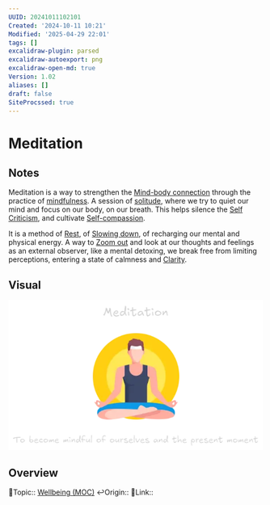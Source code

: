 ```yaml
---
UUID: 20241011102101
Created: '2024-10-11 10:21'
Modified: '2025-04-29 22:01'
tags: []
excalidraw-plugin: parsed
excalidraw-autoexport: png
excalidraw-open-md: true
Version: 1.02
aliases: []
draft: false
SiteProcssed: true
---
```


# Meditation

## Notes

Meditation is a way to strengthen the [Mind-body connection](/notes/mind-body-connection.md) through the practice of [mindfulness](/notes/intentionality.md).
A session of [solitude](/notes/solitude.md), where we try to quiet our mind and focus on our body, on our breath. This helps silence the [Self Criticism](/notes/self-criticism.md), and cultivate [Self-compassion](/notes/self-compassion.md).

It is a method of [Rest](/notes/rest.md), of [Slowing down](/notes/slowing-down.md), of recharging our mental and physical energy. A way to [Zoom out](/notes/zoom-out.md) and look at our thoughts and feelings as an external observer, like a mental detoxing, we break free from limiting perceptions, entering a state of calmness and [Clarity](/notes/clarity.md).

## Visual

![Meditation.webp](/notes/meditation.webp)

## Overview
🔼Topic:: [Wellbeing (MOC)](/mocs/wellbeing-moc.md)
↩️Origin::
🔗Link::

